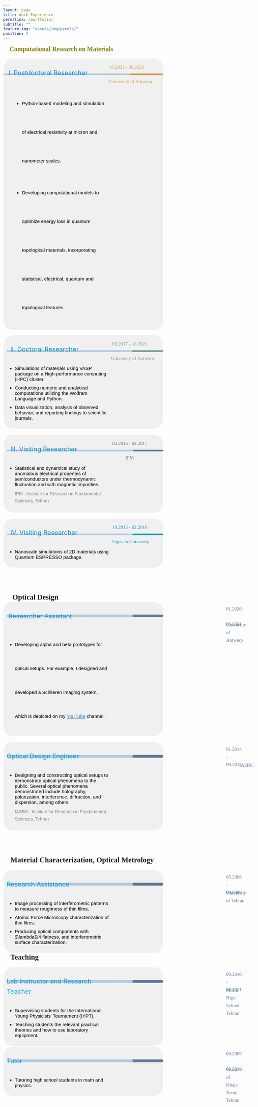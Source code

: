 ```yaml
---
layout: page
title: Work Experience
permalink: /portfolio/
subtitle: ""
feature-img: "assets/img/pexels/"
position: 2
---
```

<style>
        /* Reset default margin and padding */
     body {
            margin: 0;
            padding: 10px;
            background-image: url('assets/img/header/education.jpg');
            background-repeat: no-repeat;
            background-position: center center;
            background-size: cover; /* Ensure the background image covers the entire viewport */
       }
    .textbox {
            background-color: #f0f0f0;
            border: 1px solid white;
            border-radius: 30px 30px 30px 30px;
            padding: 10px ;
            margin:0;
            box-shadow: 0 2px 2px white;
            position: relative; 
            display: flex;/* Ensure relative positioning for absolute positioning of pseudo-element */
    }

     .textbox::before {
            content: "";
            position: absolute;
            top: 0;
            left: 0;
            width: 100%; /* Take up the full width of the box */
            height: 8px; /* Thickness of the strip */
            /* background: linear-gradient(to right, rgba(65, 105, 225, 0.8) 30%, rgba(65, 105, 225, 0.5) 70%);  */ */
            border-radius: 20px 20px 20px 20px; /* Ensure rounded corners on the top */
     }

    .textbox h3 {
            color: #333;
            font-size: 24px;
            margin-bottom: 10px;
    }

    .textbox p {
            color: #666;
            font-size: 16px;
            line-height: 1.6;
    }

    @media only screen and (max-width: 600px) {
            .textbox {
                border: 1px solid #ddd;
                border-radius: 17px;
                padding: 10px;
                display: flex;
                flex-wrap: wrap;
    }
            .main-content {
                width: 60%; /* Adjust this as needed */
                margin-right: 5%; /* Adjust this as needed */
                margin-bottom: 10px; /* Add some space between columns on small screens */
            }
            .additional-column {
                width: 30%; /* Adjust this as needed */
                padding: 5px;
            }
        }
    </style>
<section>
<style>
    .circle {
        display: inline-block;
        width: 10px; /* Adjust size of the circle */
        height: 10px; /* Adjust size of the circle */
        border-radius: 50%; /* This makes it a circle */
        background-color: olive; /* Color of the circle */
        margin-right: 10px; /* Adjust spacing between circle and text */
    }
</style>
<div style="display: inline-block; padding-right: 20px;">
    <span style="font-size: 20px; color: olive; font-weight: bold; font-family: 'Avenir Next LT Pro';">
       &nbsp;&nbsp;&nbsp; Computational Research on Materials
    </span>
</div>
<br><br>
<div class="textbox" style="display: flex;justify-content: space-between; line-height: 90px; margin-bottom: 15px;">
    <div class="main-content" style="flex: 1;">
    <div style="margin-left: 0.1em; margin-top: -0.1em; display: flex; align-items: center; margin-bottom: 5px;"> <p style="font-size: 20px; color:  #0091D5; margin-left: 4px;">I.   Postdoctoral Researcher</p>
        </div>
    <ul style="font-size: 15px; font-family: 'Avenir Next LT Pro', sans-serif; margin-left: 1.5em; color: black; font-family: 'Avenir Next LT Pro', sans-serif;"> 
 <li style="margin-bottom: 10px;"> Python-based modeling and simulation of electrical resistivity at micron and nanometer scales.</li>
<li style="margin-bottom: 10px;">Developing computational models to optimize energy loss in quantum topological materials, incorporating statistical, electrical, quantum and topological features.</li>
    </ul>
    <div style="::before; content: ''; position: absolute; top: 47px; left:0px; width: 100%; height: 5px; background: linear-gradient(to right, rgba( 33, 113, 181, 0.3) 79.5%, rgba(212, 156, 74,1)  20.5%); 
    border-radius: 10px 10px 10px 10px;"> </div>
     </div>
<div class="additional-column" style="width: 160px; height: 100px; position: relative;">
    <p><span style="font-family: 'Avenir Next LT Pro'; font-size: 15px; color: gray; position: absolute; top: 0; left: 0;"> </span></p>
    <p><span style="font-family: 'Avenir Next LT Pro'; font-size: 15px; color: rgba(212, 156, 74, 1); position: absolute; top: 5px; left: 0px;">10.2021 - 06.2023</span></p>
    <p><span style="font-family: 'Avenir Next LT Pro'; font-size: 15px; color: rgba(212, 156, 74, 1); position: absolute; top: 50px; left: 0px;">University of Antwerp</span></p>
</div>
 </div>


<div class="textbox" style="display: flex;">
    <div class="main-content" style="flex: 1;">
    <div style="margin-left: 0.1em; margin-top: -0.1em; display: flex; align-items: center; margin-bottom: 15px;"> <p style="font-size: 20px;  color:  #0091D5; margin-left: 10px;">II.  Doctoral Researcher</p>
        </div>
    <ul style="font-size: 15px; color: black; font-family: 'Avenir Next LT Pro', sans-serif;">
    <li style="margin-bottom: 10px;">Simulations of materials using VASP package on a High-performance computing (HPC) cluster.</li>
    <li style="margin-bottom: 10px;">Conducting numeric and analytical computations utilizing the Wolfram Language and Python.</li>
    <li style="margin-bottom: 10px;">Data visualization, analysis of observed behavior, and reporting findings to scientific journals.</li>
    </ul>
    <div style="::before; content: ''; position: absolute; top: 47px; left: 10px; width: 98%; height: 5px; background: linear-gradient(to right, rgba( 33, 113, 181, 0.3) 80%, rgba(84, 135, 107,.8)  20%); 
    border-radius: 10px 10px 10px 10px;"> </div>
     </div>
<div class="additional-column" style="width: 160px; height: 100px; position: relative;">
    <p><span style="font-family: 'Avenir Next LT Pro'; font-size: 15px; color: gray; position: absolute; top: 0; left: 0;"> </span></p>
    <p><span style="font-family: 'Avenir Next LT Pro'; font-size: 15px; color: rgba(84, 135, 107,.8); position: absolute; top: 5px; left: 10px;">03.2017 - 10.2021</span></p>
    <p><span style="font-family: 'Avenir Next LT Pro'; font-size: 15px; color: rgba(84, 135, 107,.8); position: absolute; top: 50px; left: 6px;">University of Antwerp</span></p>
</div>
 </div>

<br>
<div class="textbox" style="display: flex;">
    <div class="main-content" style="flex: 1;">
    <div style="margin-left: 0.1em; margin-top: -0.1em; display: flex; align-items: center; margin-bottom: 15px;"> <p style="font-size: 20px;  color:  #0091D5; margin-left: 10px;">III. Visiting Researcher</p>
        </div>
    <ul style="font-size: 15px; color: black; font-family: 'Avenir Next LT Pro', sans-serif;">
<li style="margin-bottom: 10px;">Statistical and dynamical study of anomalous electrical properties of semiconductors under thermodynamic fluctuation and with magnetic   impurities.</li>
<p style="font-size: 14px; color:gray; margin-top: 10px;">IPM : Institute for Research in Fundamental Sciences, Tehran</p> 
    </ul>
    <div style="::before; content: ''; position: absolute; top: 47px; left: 10px; width: 98%; height: 5px; background: linear-gradient(to right, rgba( 33, 113, 181, 0.3) 80.7%, rgba(61, 90, 128,.8)  19.3%); 
    border-radius: 10px 10px 10px 10px;"> </div>
     </div>
<div class="additional-column" style="width: 160px; height: 100px; position: relative;">
    <p><span style="font-family: 'Avenir Next LT Pro'; font-size: 15px; color: gray; position: absolute; top: 0; left: 0;"> </span></p>
    <p><span style="font-family: 'Avenir Next LT Pro'; font-size: 15px; color: rgba(61, 90, 128,.8); position: absolute; top: 5px; left: 10px;">03.2016 - 02.2017</span></p>
    <p><span style="font-family: 'Avenir Next LT Pro'; font-size: 15px; color: rgba(61, 90, 128,.8); position: absolute; top: 50px; left: 10px;">&nbsp;&nbsp;&nbsp;&nbsp;&nbsp;&nbsp;&nbsp;&nbsp;&nbsp;&nbsp;&nbsp;IPM</span></p>
</div>
 </div>

<br>
<div class="textbox" style="display: flex;">
    <div class="main-content" style="flex: 1;">
    <div style="margin-left: 0.1em; margin-top: -0.1em; display: flex; align-items: center; margin-bottom: 15px;"> <p style="font-size: 20px;  color:  #0091D5; margin-left: 10px;">IV. Visiting Researcher</p>
        </div>
    <ul style="font-size: 15px; color: black; font-family: 'Avenir Next LT Pro', sans-serif;">
       <li style="margin-bottom: 10px;">Nanoscale simulations of 2D materials using Quantum ESPRESSO package.</li>
    </ul>
    <div style="::before; content: ''; position: absolute; top: 47px; left: 10px; width: 98%; height: 5px; background: linear-gradient(to right, rgba( 33, 113, 181, 0.3) 80.5%, rgba(13, 152, 186,1)  20.5%); 
    border-radius: 10px 10px 10px 10px;"> </div>
     </div>
<div class="additional-column" style="width: 160px; height: 100px; position: relative;">
    <p><span style="font-family: 'Avenir Next LT Pro'; font-size: 15px; color: gray; position: absolute; top: 0; left: 0;"> </span></p>
    <p><span style="font-family: 'Avenir Next LT Pro'; font-size: 15px; color: rgba(13, 152, 186,1); position: absolute; top: 5px; left: 10px;">10.2015 - 02.2016</span></p>
    <p><span style="font-family: 'Avenir Next LT Pro'; font-size: 15px; color: rgba(13, 152, 186,1); position: absolute; top: 50px; left: 10px;">Uppsala University</span></p>
</div>
 </div>

<br><br><br>
<section>
<div style="display: inline-block; padding-right: 20px;">
    <span style="font-size: 23px; color: #26619C.; font-weight: bold; font-family: 'Avenir Next LT Pro';">
       &nbsp;&nbsp;&nbsp;&nbsp; Optical Design 
    </span>
</div>
<br>
<div class="textbox" style="display: flex;justify-content: space-between; line-height: 5;">
    <div class="main-content" style="flex: 1;">
    <div style="margin-left: 0.1em; margin-top: -0.1em; display: flex; align-items: center; margin-bottom: 15px;"> <p style="font-size: 20px;  color:  #0091D5; margin-left: 4px;"> Researcher Assistant</p>
        </div>
    <ul style="font-size: 15px; color: black; font-family: 'Avenir Next LT Pro', sans-serif;">
     <li style="margin-bottom: 10px;">Developing alpha and beta prototypes for optical setups. For example, I designed and developed a Schlieren imaging system, which is depicted on my <a href="https://www.youtube.com/channel/UC0ghSST2dX-Yt1UBAKqMLZA" style="color: #4682B4;">YouTube</a> channel.</li>
    </ul>
    <div style="::before; content: ''; position: absolute; top:40px; left: 10px; width: 98%; height:7px; background: linear-gradient(to right, rgba(33, 113, 181, 0.3) 80.5%, rgba(61, 90, 128,.8)  20.5%); 
    border-radius: 10px 10px 10px 10px;"> </div>
     </div>
   <div class="additional-column" style=" padding-top: -8px; width: 160px;height: 100px;">
      <p><span style="font-family: 'Avenir Next LT Pro'; font-size: 15px; color: gray;"> </span></p>
    <p><span style="font-family: 'Avenir Next LT Pro';position: absolute; top: 10px; left: 700px; font-size: 15px; color: rgba(61, 90, 128,.8);">01.2020 - 03.2021</span></p>
    <p><span style="font-family: 'Avenir Next LT Pro'; font-size: 15px; color: rgba(61, 90, 128,.8);position: absolute; top: 60px; left: 700px;">University of Antwerp</span></p>
 </div>
</div>

<br>

<div class="textbox" style="display: flex;">
    <div class="main-content" style="flex: 1;">
        <div style="margin-left: 0em; margin-top: -0.1em; display: flex; align-items: center; margin-bottom: 15px;"> <p style="font-size: 20px; color:  #00a8e8; margin-right: 5px;">Optical Design Engineer</p>
        </div>
    <ul style="font-size: 15px; color: black; font-family: 'Avenir Next LT Pro', sans-serif;">
     <li style="margin-bottom: 10px;">Designing and constructing optical setups to demonstrate optical phenomena to the public. Several optical phenomena demonstrated include holography, polarization, interference, diffraction, and dispersion, among others.</li>
     <p style="font-size: 14px; color:gray; margin-top: 10px;">IASBS : Institute for Research in Fundamental Sciences, Tehran</p> 
    </ul>
    <div style="::before; content: ''; position: absolute; top:40px; left: 10px; width: 98%; height: 9px; background: linear-gradient(to right, rgba(33, 113, 181, 0.3) 80.5%, rgba(61, 90, 128,.8)  20.5%); 
    border-radius: 10px 10px 10px 10px;"> </div>
     </div>
   <div class="additional-column" style=" padding-top: -8px; width: 160px;height: 100px;">
      <p><span style="font-family: 'Avenir Next LT Pro'; font-size: 15px; color: gray;"> </span></p>
    <p><span style="font-family: 'Avenir Next LT Pro';position: absolute; top: 10px; left: 700px; font-size: 15px; color: rgba(61, 90, 128,.8);">01.2014 - 09.2015</span></p>
    <p><span style="font-family: 'Avenir Next LT Pro'; font-size: 15px; color: rgba(61, 90, 128,.8);position: absolute; top: 60px; left: 700px;">&nbsp;&nbsp;&nbsp;&nbsp;&nbsp;&nbsp;&nbsp;&nbsp;&nbsp;&nbsp;&nbsp;IASBS</span></p>
 </div>
</div>

<br><br><br>



<section>
<div style="display: inline-block; padding-right: 20px;">
    <span style="font-size: 23px; color: #26619C.; font-weight: bold; font-family: 'Avenir Next LT Pro';">
       &nbsp;&nbsp;&nbsp;&nbsp;Material Characterization, Optical Metrology
    </span>
</div>
<br><br>


<div class="textbox" style="display: flex;">
    <div class="main-content" style="flex: 1;">
        <div style="margin-left: 0em; margin-top: -0.1em; display: flex; align-items: center; margin-bottom: 15px;"> <p style="font-size: 20px; color: #00a8e8; margin-right: 5px;">Research Assistance</p>
        </div>
    <ul style="font-size: 15px; color: black; font-family: 'Avenir Next LT Pro', sans-serif;">
     <li style="margin-bottom: 10px;">Image processing of interferometric patterns to measure roughness of thin films.</li>
    <li style="margin-bottom: 10px;">Atomic Force Microscopy characterization of thin films.</li>
     <li style="margin-bottom: 10px;">Producing optical components with $\lambda$/4 flatness, and interferometric surface characterization.</li>
    </ul>
    <div style="::before; content: ''; position: absolute; top:40px; left: 10px; width: 98%; height: 9px; background: linear-gradient(to right, rgba(33, 113, 181, 0.3) 80.5%, rgba(61, 90, 128,.8)  20.5%); 
    border-radius: 10px 10px 10px 10px;"> </div>
     </div>
   <div class="additional-column" style=" padding-top: -8px; width: 160px;height: 100px;">
      <p><span style="font-family: 'Avenir Next LT Pro'; font-size: 15px; color: gray;"> </span></p>
    <p><span style="font-family: 'Avenir Next LT Pro'; font-size: 15px; position: absolute; top: 10px; left: 700px;color: rgba(61, 90, 128,.8);">05.2008 - 08.2009</span></p>
    <p><span style="font-family: 'Avenir Next LT Pro'; font-size: 15px; color: rgba(61, 90, 128,.8);position: absolute; top: 60px; left: 700px;">Univeristy of Tehran</span></p>
 </div>
</div>




<section>
<div style="display: inline-block; padding-right: 20px;">
    <span style="font-size: 23px; color: #26619C.; font-weight: bold; font-family: 'Avenir Next LT Pro';">
       &nbsp;&nbsp;&nbsp;&nbsp;Teaching
    </span>
</div>
<br><br>


<div class="textbox" style="display: flex;">
    <div class="main-content" style="flex: 1;">
        <div style="margin-left: 0em; margin-top: -0.1em; display: flex; align-items: center; margin-bottom: 15px;"> <p style="font-size: 20px; color: #00a8e8; margin-right: 5px;">Lab Instructor and Research Teacher</p>
        </div>
    <ul style="font-size: 15px; color: black; font-family: 'Avenir Next LT Pro', sans-serif;">
     <li style="margin-bottom: 10px;"> Supervising students for the International Young Physicists' Tournament (IYPT).</li>
    <li style="margin-bottom: 10px;">Teaching students the relevant practical theories and how to use laboratory equipment.</li>
    </ul>
    <div style="::before; content: ''; position: absolute; top:40px; left: 10px; width: 98%; height: 9px; background: linear-gradient(to right, rgba(33, 113, 181, 0.3) 80.5%, rgba(61, 90, 128,.8)  20.5%); 
    border-radius: 10px 10px 10px 10px;"> </div>
     </div>
   <div class="additional-column" style=" padding-top: -8px; width: 160px;height: 100px;">
      <p><span style="font-family: 'Avenir Next LT Pro'; font-size: 15px; color: gray;"> </span></p>
    <p><span style="font-family: 'Avenir Next LT Pro'; font-size: 15px; position: absolute; top: 10px; left: 700px;color: rgba(61, 90, 128,.8);">09.2010 - 08.2011</span></p>
    <p><span style="font-family: 'Avenir Next LT Pro'; font-size: 15px; color: rgba(61, 90, 128,.8);position: absolute; top: 60px; left: 700px;">Mofid High School, Tehran</span></p>
 </div>
</div>


<div class="textbox" style="display: flex;">
    <div class="main-content" style="flex: 1;">
        <div style="margin-left: 0em; margin-top: -0.1em; display: flex; align-items: center; margin-bottom: 15px;"> <p style="font-size: 20px; color: #00a8e8; margin-right: 5px;">Tutor</p>
        </div>
    <ul style="font-size: 15px; color: black; font-family: 'Avenir Next LT Pro', sans-serif;">
     <li> Tutoring high school students in math and physics.</li>
    </ul>
    <div style="::before; content: ''; position: absolute; top:40px; left: 10px; width: 98%; height: 9px; background: linear-gradient(to right, rgba(33, 113, 181, 0.3) 80.5%, rgba(61, 90, 128,.8)  20.5%); 
    border-radius: 10px 10px 10px 10px;"> </div>
     </div>
   <div class="additional-column" style=" padding-top: -8px; width: 160px;height: 100px;">
      <p><span style="font-family: 'Avenir Next LT Pro'; font-size: 15px; color: gray;"> </span></p>
    <p><span style="font-family: 'Avenir Next LT Pro'; font-size: 15px; position: absolute; top: 10px; left: 700px;color: rgba(61, 90, 128,.8);"> 09.2009 - 08.2010</span></p>
    <p><span style="font-family: 'Avenir Next LT Pro'; font-size: 15px; color: rgba(61, 90, 128,.8);position: absolute; top: 60px; left: 700px;">Institute of Khaje Nasir, Tehran</span></p>
 </div>
</div>












































